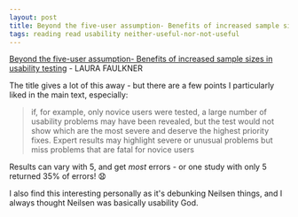 ```yaml
---
layout: post
title: Beyond the five-user assumption- Benefits of increased sample sizes in usability testing
tags: reading read usability neither-useful-nor-not-useful
---
```


[Beyond the five-user assumption- Benefits of increased sample sizes in usability testing](https://link.springer.com/content/pdf/10.3758%2FBF03195514.pdf) - LAURA FAULKNER

 The title gives a lot of this away - but there are a few points I particularly liked in the main text, especially:

 >if, for example, only novice users were tested, a large number of usability problems may have been revealed, but the test would not show which are the most severe and deserve the highest priority fixes. Expert results may highlight severe or unusual problems but miss problems that are fatal for novice users

 Results can vary with 5, and get *most* errors - or one study with only 5 returned 35% of errors! 😧

 I also find this interesting personally as it's debunking Neilsen things, and I always thought Neilsen was basically usability God.
